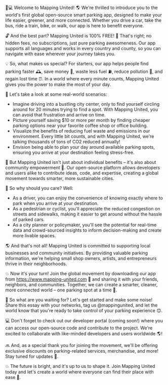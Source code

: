 🚗💻 Welcome to Mapping United! 🌎 We're thrilled to introduce you to the world's first global open-source smart parking app, designed to make your life easier, greener, and more connected. Whether you drive a car, take the bus, ride a train, bike, or walk, our app is here to benefit everyone.

🔓 And the best part? Mapping United is 100% FREE! 🎉 That's right; no hidden fees, no subscriptions, just pure parking awesomeness. Our app supports all languages and works in every country and county, so you can navigate with ease wherever your journey takes you.

💡 So, what makes us special? For starters, our app helps people find parking faster 🕰️, save money 💸, waste less fuel ⛽️, reduce pollution 💪, and regain lost time ⏰. In a world where every minute counts, Mapping United gives you the power to make the most of your day.

🌆 Let's take a look at some real-world scenarios:

* Imagine driving into a bustling city center, only to find yourself circling around for 20 minutes trying to find a spot. With Mapping United, you can avoid that frustration and arrive on time.
* Picture yourself saving $10 or more per month by finding cheaper parking options near your favorite coffee shop or office building.
* Visualize the benefits of reducing fuel waste and emissions in our environment. Every little bit counts, and with Mapping United, we're talking thousands of tons of CO2 reduced annually!
* Envision being able to plan your day around available parking spots, ensuring you arrive at your destination feeling stress-free.

🌟 But Mapping United isn't just about individual benefits – it's also about community empowerment 💪. Our open-source platform allows developers and users alike to contribute ideas, code, and expertise, creating a global movement towards smarter, more sustainable cities.

💬 So why should you care? Well:

* As a driver, you can enjoy the convenience of knowing exactly where to park when you arrive at your destination.
* As a pedestrian or cyclist, you'll appreciate the reduced congestion on streets and sidewalks, making it easier to get around without the hassle of parked cars.
* As a city planner or policymaker, you'll see the potential for real-time data and crowd-sourced insights to inform decision-making and create more livable spaces.

🌎 And that's not all! Mapping United is committed to supporting local businesses and community initiatives. By providing valuable parking information, we're helping small shop owners, artists, and entrepreneurs thrive in their neighborhoods.

💥 Now it's your turn! Join the global movement by downloading our app from https://www.mapping-united.com 📲 and sharing it with your friends, neighbors, and communities. Together, we can create a smarter, cleaner, more connected world – one parking spot at a time 💪.

🎉 So what are you waiting for? Let's get started and make some noise! Share this essay with your networks, tag us @mappingunited, and let the world know that you're ready to take control of your parking experience 😊.

💻 Don't forget to check out our developer portal (coming soon!) where you can access our open-source code and contribute to the project. We're excited to collaborate with like-minded developers and users worldwide 🌎!

🔜 And, as a special thank you for joining the movement, we'll be offering exclusive discounts on parking-related services, merchandise, and more! Stay tuned for updates 👀.

💥 The future is bright, and it's up to us to shape it. Join Mapping United today and let's create a world where everyone can find their place with ease 🌟.